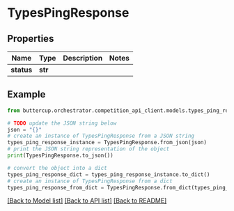 # TypesPingResponse


## Properties

Name | Type | Description | Notes
------------ | ------------- | ------------- | -------------
**status** | **str** |  | 

## Example

```python
from buttercup.orchestrator.competition_api_client.models.types_ping_response import TypesPingResponse

# TODO update the JSON string below
json = "{}"
# create an instance of TypesPingResponse from a JSON string
types_ping_response_instance = TypesPingResponse.from_json(json)
# print the JSON string representation of the object
print(TypesPingResponse.to_json())

# convert the object into a dict
types_ping_response_dict = types_ping_response_instance.to_dict()
# create an instance of TypesPingResponse from a dict
types_ping_response_from_dict = TypesPingResponse.from_dict(types_ping_response_dict)
```
[[Back to Model list]](../README.md#documentation-for-models) [[Back to API list]](../README.md#documentation-for-api-endpoints) [[Back to README]](../README.md)


